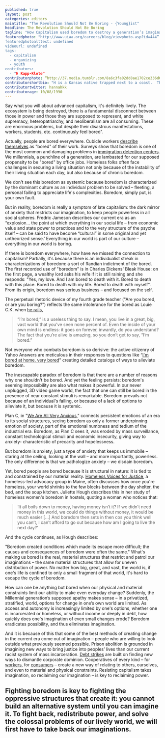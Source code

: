 ```yaml
---
published: true
layout: post
categories: editors
maintitle: "The Revolution Should Not Be Boring - {Young}ist"
headline: The Revolution Should Not Be Boring
tagline: "How Capitalism used boredom to destroy a generation’s imagination"
featuredphoto: "http://www.uiaa.org/careers/blog/viewphoto.asp?id=444”
featuredphotoalttext: undefined
videourl: undefined
tags: 
  - capitalism
  - organizing
  - youth
contributors: 
  - "H Kapp-Klote"
contributorphoto: “http://37.media.tumblr.com/8a6c3fa02dd8ae1702ce336d6f8ba264/tumblr_n6068t9ZVj1rq2ndso1_500.jpg"
contributorshortbio: "H is a Kansas native trapped next to a coast.  They think about power, organizing, and pizza in Washington DC."
contributortwitter: hannahkk
contributorage: 10/08/1990
---
```


Say what you will about advanced capitalism, it's definitely lively. The ecosystem is being destroyed, there is a fundamental disconnect between those in power and those they are supposed to represent, and white supremacy, heteropatriarchy, and neoliberalism are all consuming. These are enormous problems, but despite their disastrous manifestations, workers, students, etc. continuously feel bored". 

Actually, people are bored everywhere. Cubicle workers [describe themselves](http://www.managementtoday.co.uk/news/1187016/three-quarters-regret-career-choice-third-bored-work-says-survey/) as "bored" of their work. Surveys show that boredom is one of the most common and damaging problems in [immigration detention centers](http://www.cvt.org/sites/cvt.org/files/Report_TorturedAndDetained_Nov2013.pdf). We millennials, a punchline of a generation, are lambasted for our supposed propensity to be "bored" by office jobs. Homeless folks often face challenges in securing a living situation not only because of the instability of their living situation each day, but also because of chronic boredom. 

We don't see this boredom as systemic because boredom is characterized by the dominant culture as an individual problem to be solved – fleeting, a personal failing to appreciate life's complexities. Boredom, simply put, is your own fault.

But in reality, boredom is really a symptom of late capitalism: the dark mirror of anxiety that restricts our imagination, to keep people powerless in all social spheres. Fredric Jameson describes our current era as an “explosion... the point at which everything in our social life – from economic value and state power to practices and to the very structure of the psyche itself – can be said to have become “cultural” in some original and yet untheorized sense.’ Everything in our world is part of our culture – everything in our world is boring.  

If there is boredom everywhere, how have we missed the connection to capitalism?  Partially, it's because there is an individualist streak in characterizations of boredom: a sort of Randian indictment of the bored. The first recorded use of "boredom" is in Charles Dickens' Bleak House: on the first page, a wealthy lord asks his wife if it is still raining and she responds: "Yes, my love. And I am bored to death with it. Bored to death with this place. Bored to death with my life. Bored to death with myself". From its origin, boredom was serious business – and focused on the self.  

The perpetual rhetoric device of my fourth grade teacher ("Are you bored, or are you boring?") reflects the same intolerance for the bored as Louie C.K. when [he rails](https://www.youtube.com/watch?v=DLxeYDl0H6Q),
> “I’m bored,” is a useless thing to say. I mean, you live in a great, big, vast world that you’ve seen none percent of. Even the inside of your own mind is endless: it goes on forever, inwardly, do you understand? The fact that you’re alive is amazing, so you don’t get to say, “I’m bored.”  

Not everyone who combats boredom is so derisive: the active citizenry of Yahoo Answers are meticulous in their responses to questions like “[I'm bored at home. very bored](https://answers.yahoo.com/question/index?qid=20130602222816AA0kj6I)" creating detailed catalogs of ways to alleviate boredom.  

The inescapable paradox of boredom is that there are a number of reasons why one shouldn't be bored. And yet the feeling persists: boredom's seeming impossibility are also what makes it powerful. In our never unplugged, 3D video game world, the fact that one can still be bored in the presence of near constant stimuli is remarkable.  Boredom prevails not because of an individual's failing, or because of a lack of options to alleviate it, but because it is systemic. 

Plan C, in "[We Are All Very Anxious](http://www.weareplanc.org/we-are-all-very-anxious#.U2LAwVVdUj9)," connects persistent emotions of an era to its social structures, seeing boredom as only a former underpinning emotion of society, part of the emotional numbness and tedium of the industrial era. Boredom, as Plan C sees it, was eroded by mass surveillance, constant technological stimuli and economic insecurity, giving way to anxiety- characteristic of precarity and hopelessness.  

But boredom is anxiety, just a type of anxiety that keeps us immobile – staring at the ceiling, looking at the wall – and more importantly, powerless. The only difference is that we pathologize anxiety – we disdain boredom.  

Yet, bored people are bored because it is structural in nature: it is tied to and constrained by our material reality. [Homeless Voices for Justice](http://www.preblestreet.org/homeless_voices.php), a homeless-led advocacy group in Maine, often discusses how once you're homeless, your world shrinks to the few blocks between the day shelter, the bed, and the soup kitchen. Juliette Hough describes this in her study of homeless women's boredom in hostels, quoting a woman who notices that:

> ‘It all boils down to money, having money isn’t it? If we didn’t need money in this world, we could do things without money, it would be much easier […] And boredom then sets in then cos you think well you can’t, I can’t afford to go out because how am I going to live the next day?’   

And the cycle continues, as Hough describes: 

"Boredom created conditions which made its escape more difficult; the causes and consequences of boredom were often the same." What's making us bored is the real, material structures that restrict and patrol our imaginations – the same material structures that allow for uneven distribution of power. No matter how big, great, and vast, the world is, if one's life is confined to only a small fragment of that world, it's hard to escape the cycle of boredom.

How can one be anything but bored when our physical and material constraints limit our ability to make even everyday change? Suddenly, the Millennial generation’s supposed apathy makes sense – in a privatized, stratified, world, options for change in one’s own world are limited.  As access and autonomy is increasingly limited by one's options, whether one is incarcerated or homeless, or without income or deeply in debt, how quickly does one's imagination of even small changes erode? Boredom eradicates possibility, and thus eliminates imagination. 

And it is because of this that some of the best methods of creating change in the current era come out of imagination – people who are willing to look outside what previously seemed possible. Prison abolition is grounded in imagining new ways to bring justice into peoples’ lives than our current racist system of mass incarceration. [Debt strikes](http://strikedebt.org/) are built on finding new ways to dismantle corporate dominion. Cooperatives of every kind – for [workers](http://shiftchange.org/), for [consumers](http://detroitblackfoodsecurity.org/co_op.html) – create a new way of relating to others, ourselves, and even to material and physical constraints. Resisting capitalism takes imagination, so reclaiming our imagination –  is key to reclaiming power.  

Fighting boredom is key to fighting the oppressive structures that create it: you cannot build an alternative system until you can imagine it. To fight back, redistribute power, and solve the colossal problems of our lively world, we will first have to take back our imaginations.  
---

